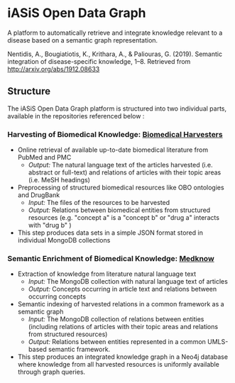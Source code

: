 # iASiS Open Data Graph
A platform to automatically retrieve and integrate knowledge relevant to a disease based on a semantic graph representation.

Nentidis, A., Bougiatiotis, K., Krithara, A., & Paliouras, G. (2019). Semantic integration of disease-specific knowledge, 1–8. Retrieved from http://arxiv.org/abs/1912.08633

## Structure
The iASiS Open Data Graph platform is structured into two individual parts, available in the repositories referenced below :
### Harvesting of Biomedical Knowledge: [Biomedical Harvesters](https://github.com/tasosnent/BiomedicalHarvesters)
* Online retrieval of available up-to-date biomedical literature from PubMed and PMC
  * *Output:* The natural language text of the articles harvested (i.e. abstract or full-text) and relations of articles with their topic areas (i.e. MeSH headings)
* Preprocessing of structured biomedical resources like OBO ontologies and DrugBank 
  * *Input:* The files of the resources to be harvested
  * *Output:* Relations between biomedical entities from structured resources (e.g. "concept a" is a "concept b" or "drug a" interacts with "drug b" )  
* This step produces data sets in a simple JSON format stored in individual MongoDB collections
### Semantic Enrichment of Biomedical Knowledge: [Medknow](https://github.com/kbogas/medknow)
* Extraction of knowledge from literature natural language text
  * *Input:* The MongoDB collection with natural language text of articles 
  * *Output:* Concepts occurring in article text and relations between occurring concepts
* Semantic indexing of harvested relations in a common framework as a semantic graph 
  * *Input:* The MongoDB collection of relations between entities (including relations of articles with their topic areas and relations from structured resources)
  * *Output:* Relations between entities represented in a common UMLS-based semantic framework.
* This step produces an integrated knowledge graph in a Neo4j database where knowledge from all harvested resources is uniformly available through graph queries.
